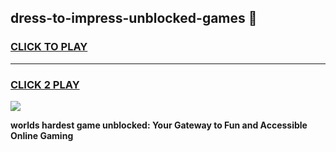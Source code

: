 
## dress-to-impress-unblocked-games 👋
<h3>
<a href="https://premium.freeplayer.one?title=dress-to-impress-unblocked-games&ref=14F">CLICK TO PLAY</a></h3>
<hr>

<h3>
<a href="https://premium.freeplayer.one?title=dress-to-impress-unblocked-games&ref=14F">CLICK 2 PLAY</a>
  
</h3>

<a href="https://premium.freeplayer.one?title=dress-to-impress-unblocked-games&ref=12F/"><img src="https://clearcache.store/games.png"></a>


**worlds hardest game unblocked: Your Gateway to Fun and Accessible Online Gaming**
